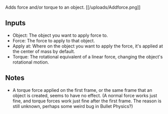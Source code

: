 Adds force and/or torque to an object.
[[/uploads/Addforce.png]]

## Inputs
- Object: The object you want to apply force to.
- Force: The force to apply to that object.
- Apply at: Where on the object you want to apply the force, it's applied at the center of mass by default.
- Torque: The rotational equivalent of a linear force, changing the object's rotational motion.

## Notes

- A torque force applied on the first frame, or the same frame that an object is created, seems to have no effect. (A normal force works just fine, and torque forces work just fine after the first frame. The reason is still unknown, perhaps some weird bug in Bullet Physics?)